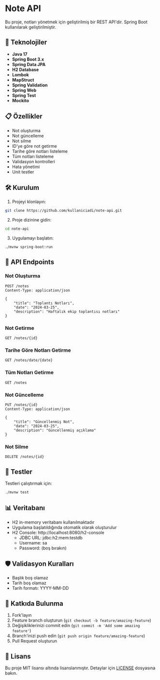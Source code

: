 # Note API

Bu proje, notları yönetmek için geliştirilmiş bir REST API'dir. Spring Boot kullanılarak geliştirilmiştir.

## 🚀 Teknolojiler

- **Java 17**
- **Spring Boot 3.x**
- **Spring Data JPA**
- **H2 Database**
- **Lombok**
- **MapStruct**
- **Spring Validation**
- **Spring Web**
- **Spring Test**
- **Mockito**

## 📋 Özellikler

- Not oluşturma
- Not güncelleme
- Not silme
- ID'ye göre not getirme
- Tarihe göre notları listeleme
- Tüm notları listeleme
- Validasyon kontrolleri
- Hata yönetimi
- Unit testler

## 🛠️ Kurulum

1. Projeyi klonlayın:
```bash
git clone https://github.com/kullaniciadi/note-api.git
```

2. Proje dizinine gidin:
```bash
cd note-api
```

3. Uygulamayı başlatın:
```bash
./mvnw spring-boot:run
```

## 📝 API Endpoints

### Not Oluşturma
```
POST /notes
Content-Type: application/json

{
    "title": "Toplantı Notları",
    "date": "2024-03-25",
    "description": "Haftalık ekip toplantısı notları"
}
```

### Not Getirme
```
GET /notes/{id}
```

### Tarihe Göre Notları Getirme
```
GET /notes/date/{date}
```

### Tüm Notları Getirme
```
GET /notes
```

### Not Güncelleme
```
PUT /notes/{id}
Content-Type: application/json

{
    "title": "Güncellenmiş Not",
    "date": "2024-03-25",
    "description": "Güncellenmiş açıklama"
}
```

### Not Silme
```
DELETE /notes/{id}
```

## 🧪 Testler

Testleri çalıştırmak için:
```bash
./mvnw test
```

## 📊 Veritabanı

- H2 in-memory veritabanı kullanılmaktadır
- Uygulama başlatıldığında otomatik olarak oluşturulur
- H2 Console: http://localhost:8080/h2-console
  - JDBC URL: jdbc:h2:mem:testdb
  - Username: sa
  - Password: (boş bırakın)

## 🛡️ Validasyon Kuralları

- Başlık boş olamaz
- Tarih boş olamaz
- Tarih formatı: YYYY-MM-DD

## 🤝 Katkıda Bulunma

1. Fork'layın
2. Feature branch oluşturun (`git checkout -b feature/amazing-feature`)
3. Değişikliklerinizi commit edin (`git commit -m 'Add some amazing feature'`)
4. Branch'inizi push edin (`git push origin feature/amazing-feature`)
5. Pull Request oluşturun

## 📄 Lisans

Bu proje MIT lisansı altında lisanslanmıştır. Detaylar için [LICENSE](LICENSE) dosyasına bakın. 